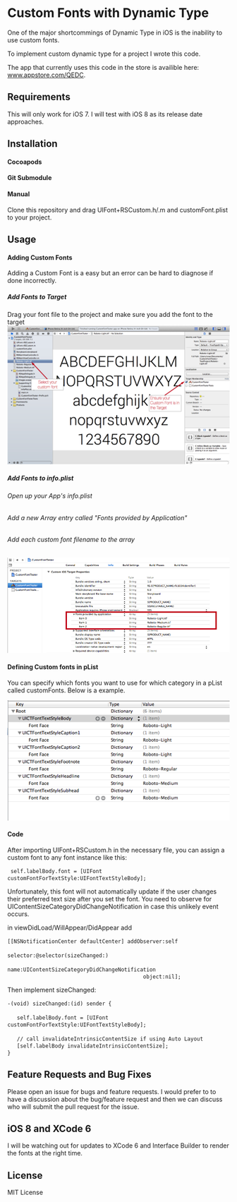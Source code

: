 Custom Fonts with Dynamic Type 
=====================

One of the major shortcommings of Dynamic Type in iOS is the inability to use custom fonts. 

To implement custom dynamic type for a project I wrote this code. 

The app that currently uses this code in the store is availible here: www.appstore.com/QEDC.


Requirements
----------
This will only work for iOS 7. I will test with iOS 8 as its release date approaches.


Installation
----------
#### Cocoapods
#### Git Submodule
#### Manual
 Clone this repository and drag UIFont+RSCustom.h/.m and customFont.plist to your project.


Usage
---------

#### Adding Custom Fonts
Adding a Custom Font is a easy but an error can be hard to diagnose if done incorrectly.
##### Add Fonts to Target

Drag your font file to the project and make sure you add the font to the target
![Check Target Membership](/images/target_membership.png)

##### Add Fonts to info.plist
###### Open up your App's info.plist
###### Add a new Array entry called "Fonts provided by Application"
###### Add each custom font filename to the array
![Alt text](/images/Info_plist.png)


#### Defining Custom fonts in pList

You can specify which fonts you want to use for which category in a pList called customFonts. Below is a example.

![Alt text](/images/plist.png)

#### Code

After importing UIFont+RSCustom.h in the necessary file, you can assign a custom font to any font instance like this:

     self.labelBody.font = [UIFont customFontForTextStyle:UIFontTextStyleBody];

Unfortunately, this font will not automatically update if the user changes their preferred text size after you set the font. You need to observe for UIContentSizeCategoryDidChangeNotification in case this unlikely event occurs.

in viewDidLoad/WillAppear/DidAppear add

    [[NSNotificationCenter defaultCenter] addObserver:self
                                             selector:@selector(sizeChanged:)
                                                 name:UIContentSizeCategoryDidChangeNotification
                                               object:nil];
Then implement sizeChanged:

    -(void) sizeChanged:(id) sender {

       self.labelBody.font = [UIFont customFontForTextStyle:UIFontTextStyleBody];
    
       // call invalidateIntrinsicContentSize if using Auto Layout
       [self.labelBody invalidateIntrinsicContentSize];
    }


Feature Requests and Bug Fixes
---------
Please open an issue for bugs and feature requests. I would prefer to to have a discussion about the bug/feature request and then we can discuss who will submit the pull request for the issue.


iOS 8 and XCode 6
--
I will be watching out for updates to XCode 6 and Interface Builder to render the fonts at the right time.


License
---------
MIT License

